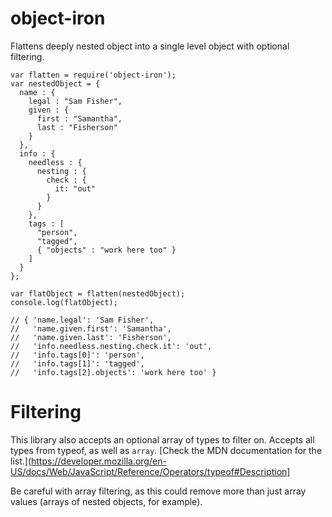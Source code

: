 object-iron
===========

Flattens deeply nested object into a single level object with optional filtering.

    var flatten = require('object-iron');
    var nestedObject = {
      name : {
        legal : "Sam Fisher",
        given : {
          first : "Samantha",
          last : "Fisherson"
        }
      },
      info : {
        needless : {
          nesting : {
            check : {
              it: "out"
            }
          }
        },
        tags : [
          "person",
          "tagged",
          { "objects" : "work here too" }
        ]
      }
    };

    var flatObject = flatten(nestedObject);
    console.log(flatObject);

    // { 'name.legal': 'Sam Fisher',
    //   'name.given.first': 'Samantha',
    //   'name.given.last': 'Fisherson',
    //   'info.needless.nesting.check.it': 'out',
    //   'info.tags[0]': 'person',
    //   'info.tags[1]': 'tagged',
    //   'info.tags[2].objects': 'work here too' }

# Filtering

This library also accepts an optional array of types to filter on.  Accepts all types from typeof, as well as `array`.  [Check the MDN documentation for the list.](https://developer.mozilla.org/en-US/docs/Web/JavaScript/Reference/Operators/typeof#Description]

Be careful with array filtering, as this could remove more than just array values (arrays of nested objects, for example).
